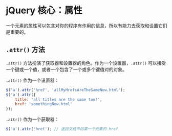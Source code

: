 # jQuery 核心：属性
一个元素的属性可以包含对你的程序有作用的信息，所以有能力去获取和设置它们是重要的。

## `.attr()` 方法
`.attr()` 方法扮演了获取器和设置器的角色。作为一个设置器，`.attr()` 可以接受一个键或一个值，或者一个包含了一个或多个键值对的对象。

`.attr()` 作为一个设置器：
```js
$('a').attr('href', 'allMyHrefsAreTheSameNow.html');
$('a').attr({
    title: 'all titles are the same too!',
    href: 'somethingNew.html'
});
```

`.attr()` 作为一个获取器：
```js
$('a').attr('href'); // 返回文档中的第一个元素的 href
```